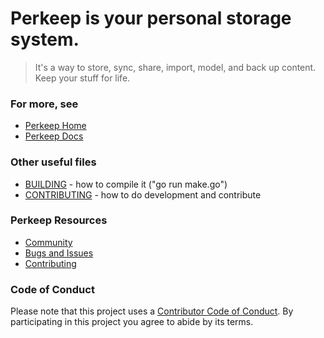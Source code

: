 # Perkeep is your personal storage system.

> It's a way to store, sync, share, import, model, and back up content.  Keep your stuff for life.

### For more, see

- [Perkeep Home](https://perkeep.org/)
- [Perkeep Docs](https://perkeep.org/doc/)

### Other useful files

- [BUILDING](BUILDING) - how to compile it ("go run make.go")
- [CONTRIBUTING](CONTRIBUTING.md) - how to do development and contribute

### Perkeep Resources

- [Community](http://perkeep.org/community)
- [Bugs and Issues](https://github.com/perkeep/perkeep/issues)
- [Contributing](https://perkeep.org/code#contributing)

### Code of Conduct

Please note that this project uses a
[Contributor Code of Conduct](https://opensource.google.com/conduct/).
By participating in this project you agree to abide by its terms.
